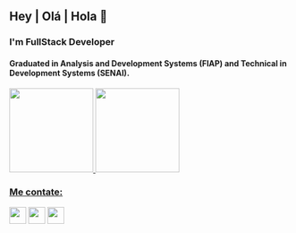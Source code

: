 ## Hey | Olá | Hola 👋

### I'm FullStack Developer
#### Graduated in Analysis and Development Systems (FIAP) and Technical in Development Systems (SENAI).


<div>
  <a href="https://github.com/bielvdm">
  <img height="150em" src="https://github-readme-stats.vercel.app/api?username=bielvdm&show_icons=true&theme=dracula&include_all_commits=true&count_private=true"/>
  <img height="150em" src="https://github-readme-stats.vercel.app/api/top-langs/?username=bielvdm&layout=compact&langs_count=6&theme=dracula"/>
</div>
  
### Me contate:

<a href="https://www.linkedin.com/in/gabriel-viana-348b9328/"><img src="https://user-images.githubusercontent.com/72565820/120827267-a65b4200-c531-11eb-9fcd-8027e9e6956b.png" width="30px"></a> 
<a href="https://api.whatsapp.com/send?phone=5511975284571&text=Ol%C3%A1!"><img src="https://user-images.githubusercontent.com/72565820/120828425-e4a53100-c532-11eb-994d-3703ceef4ceb.png" width="30px" ></a> 
<a href="mailto:gabrielvdm2010@gmail.com?subject=Hello%20again"><img src="https://user-images.githubusercontent.com/72565820/120825816-2680a800-c530-11eb-8adb-b13349f01a1c.png" width="30px" > <a href="https://www.linkedin.com/in/gabriel-viana-348b9328/">
